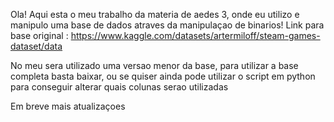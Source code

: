 Ola! Aqui esta o meu trabalho da materia de aedes 3, onde eu utilizo e manipulo uma base de dados atraves da manipulaçao de binarios!
Link para base original : https://www.kaggle.com/datasets/artermiloff/steam-games-dataset/data

No meu sera utilizado uma versao menor da base, para utilizar a base completa basta baixar, ou se quiser ainda pode utilizar o script em python para conseguir alterar quais colunas serao utilizadas

Em breve mais atualizaçoes

